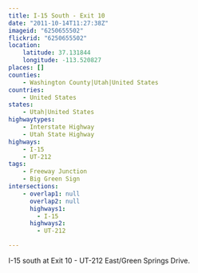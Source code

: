 ```yaml
---
title: I-15 South - Exit 10
date: "2011-10-14T11:27:38Z"
imageid: "6250655502"
flickrid: "6250655502"
location:
    latitude: 37.131844
    longitude: -113.520827
places: []
counties:
    - Washington County|Utah|United States
countries:
    - United States
states:
    - Utah|United States
highwaytypes:
    - Interstate Highway
    - Utah State Highway
highways:
    - I-15
    - UT-212
tags:
    - Freeway Junction
    - Big Green Sign
intersections:
    - overlap1: null
      overlap2: null
      highways1:
        - I-15
      highways2:
        - UT-212

---
```

I-15 south at Exit 10 - UT-212 East/Green Springs Drive.